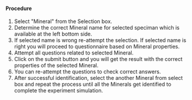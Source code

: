 #### Procedure
1. Select "Mineral" from the Selection box.
2. Determine the correct Mineral name for selected speciman which is available at the left bottom side.
3. If selected name is wrong re-attempt the selection. If selected name is right you will proceed to questionnaire based on Mineral properties.
4. Attempt all questions related to selected Mineral.
5. Click on the submit button and you will get the result with the correct properties of the selected Mineral.
6. You can re-attempt the questions to check correct answers.
7. After successful identification, select the another Mineral from select box and repeat the process until all the Minerals get identified to complete the experiment simulation.
